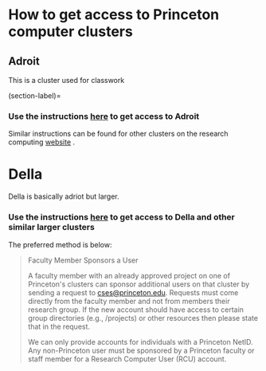 # How to get access to Princeton computer clusters

## Adroit

This is a cluster used for classwork

(section-label)=
### Use the instructions [here](https://researchcomputing.princeton.edu/systems/adroit#access) to get  access to Adroit

Similar instructions can be found for other clusters on the research computing [website](https://researchcomputing.princeton.edu/get-started/get-account)
.

# Della

Della is basically adriot but larger.

### Use the instructions [here](https://researchcomputing.princeton.edu/get-started/get-account#large_clusters) to get  access to Della and other similar larger clusters
The preferred method is below:
> Faculty Member Sponsors a User
> 
> A faculty member with an already approved project on one of Princeton's clusters can sponsor additional users on that cluster by sending a request to cses@princeton.edu. Requests must come directly from the faculty member and not from members their research group. If the new account should have access to certain group directories (e.g., /projects) or other resources then please state that in the request.
> 
> We can only provide accounts for individuals with a Princeton NetID. Any non-Princeton user must be sponsored by a Princeton faculty or staff member for a Research Computer User (RCU) account.


